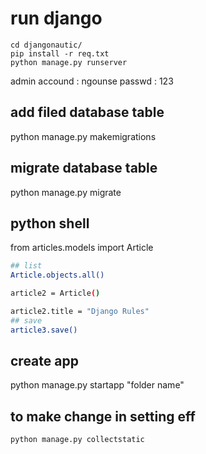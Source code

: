 # run django

```base
cd djangonautic/
pip install -r req.txt
python manage.py runserver
```

admin accound : ngounse
passwd : 123

## add filed database table

python manage.py makemigrations

## migrate database table

python manage.py migrate

## python shell

from articles.models import Article

```bash
## list
Article.objects.all()

article2 = Article()

article2.title = "Django Rules"
## save
article3.save()
```

## create app

python manage.py startapp "folder name"

## to make change in setting eff

```base
python manage.py collectstatic
```

